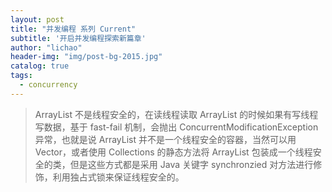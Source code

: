 ```yaml
---
layout: post
title: "并发编程 系列 Current"
subtitle: '开启并发编程探索新篇章'
author: "lichao"
header-img: "img/post-bg-2015.jpg"
catalog: true
tags:
  - concurrency
---
```


> ArrayList 不是线程安全的，在读线程读取 ArrayList 的时候如果有写线程写数据，基于 fast-fail 机制，会抛出 ConcurrentModificationException 异常，也就是说 ArrayList 并不是一个线程安全的容器，当然可以用 Vector，或者使用 Collections 的静态方法将 ArrayList 包装成一个线程安全的类，但是这些方式都是采用 Java 关键字 synchronzied 对方法进行修饰，利用独占式锁来保证线程安全的。


